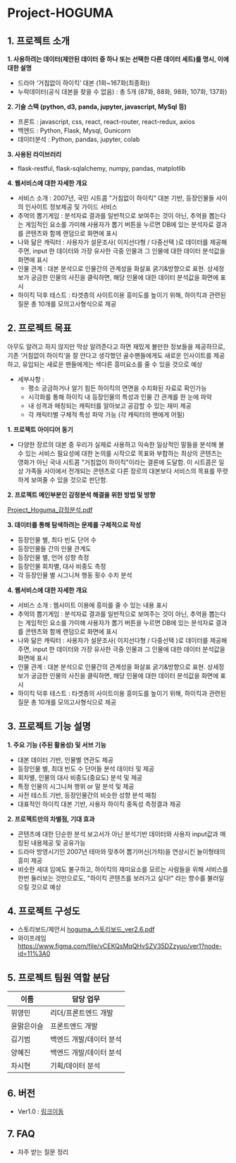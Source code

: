 # Project-HOGUMA

## 1. 프로젝트 소개

**1. 사용하려는 데이터(제안된 데이터 중 하나 또는 선택한 다른 데이터 세트)를 명시, 이에 대한 설명**
+ 드라마 ‘거침없이 하이킥’ 대본 (1화~167화(최종화))
+ 누락데이터(공식 대본을 찾을 수 없음) : 총 5개 (87화, 88화, 98화, 107화, 137화) 

**2. 기술 스택 (python, d3, panda, jupyter, javascript, MySql 등)**
+ 프론트 : javascript, css, react, react-router, react-redux, axios 
+ 백엔드 : Python, Flask, Mysql, Gunicorn 
+ 데이터분석 : Python, pandas, jupyter, colab

**3. 사용된 라이브러리**
+ flask-restful, flask-sqlalchemy, numpy, pandas, matplotlib

**4. 웹서비스에 대한 자세한 개요**

+ 서비스 소개 : 2007년, 국민 시트콤 "거침없이 하이킥" 대본 기반, 등장인물들 사이의 인사이트 정보제공 및 가이드 서비스 
+ 추억의 뽑기게임 : 분석자료 결과를 일반적으로 보여주는 것이 아닌, 추억을 뽑는다는 게임적인 요소를 가미해 사용자가 뽑기 버튼을 누르면 DB에 있는 분석자료 결과를 콘텐츠와 함께 랜덤으로 화면에 표시
+ 나와 닮은 캐릭터 : 사용자가 설문조사( 이지선다형 / 다중선택 )로 데이터를 제공해주면, input 한 데이터와 가장 유사한 극중 인물과 그 인물에 대한 데이터 분석값을 화면에 표시 
+ 인물 관계 : 대본 분석으로 인물간의 관계성을 화살표 굵기&방향으로 표현. 상세정보가 궁금한 인물의 사진을 클릭하면, 해당 인물에 대한 데이터 분석값을 화면에 표시
+ 하이킥 덕후 테스트 : 타겟층의 사이트이용 흥미도를 높이기 위해, 하이킥과 관련된 질문 총 10개를 모의고사형식으로 제공


## 2. 프로젝트 목표

아무도 알려고 하지 않지만 막상 알려준다고 하면 재밌게 볼만한 정보들을 제공하므로, 기존 ‘거침없이 하이킥’을 잘 안다고 생각했던 골수팬들에게도 새로운 인사이트를 제공하고, 유입되는 새로운 팬들에게는 색다른 흥미요소를 줄 수 있을 것으로 예상

- 세부사항 :
   - 평소 궁금하거나 알기 힘든 하이킥의 면면을 수치화된 자료로 확인가능
   - 시각화를 통해 하이킥 내 등장인물의 특성과 인물 간 관계를 한 눈에 파악
   - 내 성격과 매칭되는 캐릭터를 알아보고 공감할 수 있는 재미 제공 
   - 각 캐릭터별 구체적 특성 파악 가능 (각 캐릭터의 팬에게 어필)

**1. 프로젝트 아이디어 동기**

- 다양한 장르의 대본 중 우리가 실제로 사용하고 익숙한 일상적인 말들을 분석해 볼 수 있는 서비스 필요성에 대한 논의를 시작으로 목표와 부합하는 최상의 콘텐츠는 영화가 아닌 국내 시트콤 "거침없이 하이킥"이라는 결론에 도달함. 이 시트콤은 일상 가족들 사이에서 전개되는 콘텐츠로 다른 장르의 대본보다 서비스의 목표를 뚜렷하게 보여줄 수 있을 것으로 판단함.

**2. 프로젝트 메인부분인 감정분석 해결을 위한 방법 및 방향**

[Project_Hoguma_감정분석.pdf](uploads/544278bf100b57a605701c1f34e42955/Project_Hoguma_감정분석.pdf)

**3. 데이터를 통해 탐색하려는 문제를 구체적으로 작성**

+ 등장인물 별, 최다 빈도 단어 수
+ 등장인물들 간의 인물 관계도
+ 등장인물 별, 언어 성향 측정
+ 등장인물 회차별, 대사 비중도 측정
+ 각 등장인물 별 시그니쳐 행동 횟수 수치 분석

**4. 웹서비스에 대한 자세한 개요**

+ 서비스 소개 : 웹사이트 이용에 흥미를 줄 수 있는 내용 표시 
+ 추억의 뽑기게임 : 분석자료 결과를 일반적으로 보여주는 것이 아닌, 추억을 뽑는다는 게임적인 요소를 가미해 사용자가 뽑기 버튼을 누르면 DB에 있는 분석자료 결과를 콘텐츠와 함께 랜덤으로 화면에 표시
+ 나와 닮은 캐릭터 : 사용자가 설문조사( 이지선다형 / 다중선택 )로 데이터를 제공해주면, input 한 데이터와 가장 유사한 극중 인물과 그 인물에 대한 데이터 분석값을 화면에 표시 
+ 인물 관계 : 대본 분석으로 인물간의 관계성을 화살표 굵기&방향으로 표현. 상세정보가 궁금한 인물의 사진을 클릭하면, 해당 인물에 대한 데이터 분석값을 화면에 표시
+ 하이킥 덕후 테스트 : 타겟층의 사이트이용 흥미도를 높이기 위해, 하이킥과 관련된 질문 총 10개를 모의고사형식으로 제공


## 3. 프로젝트 기능 설명

**1. 주요 기능 (주된 활용성) 및 서브 기능**
+ 대본 데이터 기반, 인물별 연관도 제공
+ 등장인물 별, 최대 빈도 수 단어들 분석 데이터 및 제공
+ 회차별, 인물의 대사 비중도(중요도) 분석 및 제공
+ 특정 인물의 시그니쳐 행위 or 말 분석 및 제공
+ 사전 테스트 기반, 등장인물간의 비슷한 성향 분석 매칭
+ 대표적인 하이킥 대본 기반, 사용자 하이킥 중독성 측정결과 제공

**2. 프로젝트만의 차별점, 기대 효과**
+ 콘텐츠에 대한 단순한 분석 보고서가 아닌 분석기반 데이터와 사용자 input값과 매칭된 내용제공 및 공유가능
+ 드라마 방영시기인 2007년 테마와 맞추어 뽑기머신(가챠)을 연상시킨 놀이형태의 흥미 제공
+ 비슷한 세대 임에도 불구하고, 하이킥의 재미요소를 모르는 사람들을 위해 서비스를 한번 둘러보는 것만으로도, "하이킥 콘텐츠를 보러가고 싶다!" 라는 향수를 불러일으킬 것으로 예상

## 4. 프로젝트 구성도
+ 스토리보드/제안서
[hoguma_스토리보드_ver2.6.pdf](uploads/c3ba88dbd679c096fb2b4727740fa34e/hoguma_스토리보드_ver2.6.pdf)
+ 와이프레임
https://www.figma.com/file/vCEKQsMqQHvSZV35DZzyuo/ver1?node-id=11%3A0
  

## 5. 프로젝트 팀원 역할 분담
| 이름 | 담당 업무 |
| ------ | ------ |
| 위영민 | 리더/프론트엔드 개발 |
| 윤맑은이슬 | 프론트엔드 개발 |
| 김기범 | 백엔드 개발/데이터 분석 |
| 양혜진 | 백엔드 개발/데이터 분석 |
| 차시현 | 기획/데이터 분석 |

## 6. 버전
  
- Ver1.0 : [링크이동](http://elice-kdt-ai-track-vm-da-02.koreacentral.cloudapp.azure.com)   

## 7. FAQ
  - 자주 받는 질문 정리
